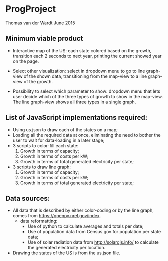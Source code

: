 # ProgProject

Thomas van der Wardt
June 2015

## Minimum viable product

- Interactive map of the US: each state colored based on the growth, transition each 2 seconds to next year, printing the current showed year on the page. 

- Select other visualization: select in dropdown menu to go to line graph-view of the shown data, transitioning from the map-view to a line graph-view of the growth.  

- Possibility to select which parameter to show: dropdown menu that lets user decide which of the three types of growth to show in the map-view. The line graph-view shows all three types in a single graph. 

## List of JavaScript implementations required:

- Using us.json to draw each of the states on a map;
- Loading all the required data at once, eliminating the need to bother the user to wait for data-loading in a later stage; 
- 3 scripts to color-fill each state: 
	1) Growth in terms of capacity; 
	2) Growth in terms of costs per kW; 
	3) Growth in terms of total generated electricity per state; 
- 3 scripts to draw line graph: 
	1) Growth in terms of capacity; 
	2) Growth in terms of costs per kW; 
	3) Growth in terms of total generated electricity per state;

## Data sources: 

- All data that is described by either color-coding or by the line graph, comes from https://openpv.nrel.gov/index. 
	- data reformatting: 
		- Use of python to calculate averages and totals per date;
		- Use of population data from Census.gov for population per state data;
		- Use of solar radiation data from http://solargis.info/ to calculate the generated electricity per location. 
- Drawing the states of the US is from the us.json file.




